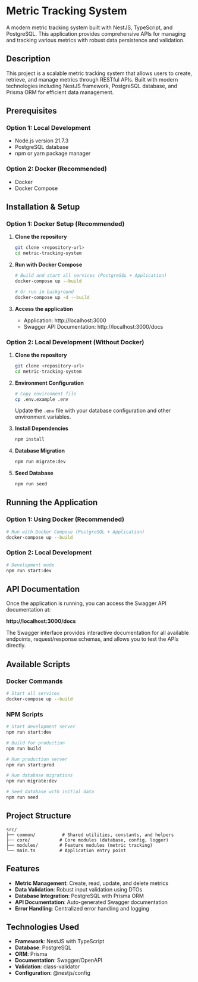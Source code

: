 # Metric Tracking System

A modern metric tracking system built with NestJS, TypeScript, and PostgreSQL. This application provides comprehensive APIs for managing and tracking various metrics with robust data persistence and validation.

## Description

This project is a scalable metric tracking system that allows users to create, retrieve, and manage metrics through RESTful APIs. Built with modern technologies including NestJS framework, PostgreSQL database, and Prisma ORM for efficient data management.

## Prerequisites

### Option 1: Local Development
- Node.js version 21.7.3
- PostgreSQL database
- npm or yarn package manager

### Option 2: Docker (Recommended)
- Docker
- Docker Compose

## Installation & Setup

### Option 1: Docker Setup (Recommended)

1. **Clone the repository**
   ```bash
   git clone <repository-url>
   cd metric-tracking-system
   ```

2. **Run with Docker Compose**
   ```bash
   # Build and start all services (PostgreSQL + Application)
   docker-compose up --build
   
   # Or run in background
   docker-compose up -d --build
   ```

3. **Access the application**
   - Application: http://localhost:3000
   - Swagger API Documentation: http://localhost:3000/docs

### Option 2: Local Development (Without Docker)

1. **Clone the repository**
   ```bash
   git clone <repository-url>
   cd metric-tracking-system
   ```

2. **Environment Configuration**
   ```bash
   # Copy environment file
   cp .env.example .env
   ```
   
   Update the `.env` file with your database configuration and other environment variables.

3. **Install Dependencies**
   ```bash
   npm install
   ```

4. **Database Migration**
   ```bash
   npm run migrate:dev
   ```

5. **Seed Database**
   ```bash
   npm run seed
   ```

## Running the Application

### Option 1: Using Docker (Recommended)
```bash
# Run with Docker Compose (PostgreSQL + Application)
docker-compose up --build
```

### Option 2: Local Development
```bash
# Development mode
npm run start:dev
```

## API Documentation

Once the application is running, you can access the Swagger API documentation at:

**http://localhost:3000/docs**

The Swagger interface provides interactive documentation for all available endpoints, request/response schemas, and allows you to test the APIs directly.

## Available Scripts

### Docker Commands
```bash
# Start all services 
docker-compose up --build
```

### NPM Scripts
```bash
# Start development server
npm run start:dev

# Build for production
npm run build

# Run production server
npm run start:prod

# Run database migrations
npm run migrate:dev

# Seed database with initial data
npm run seed

```

## Project Structure

```
src/
├── common/          # Shared utilities, constants, and helpers
├── core/           # Core modules (database, config, logger)
├── modules/        # Feature modules (metric tracking)
└── main.ts         # Application entry point
```

## Features

- **Metric Management**: Create, read, update, and delete metrics
- **Data Validation**: Robust input validation using DTOs
- **Database Integration**: PostgreSQL with Prisma ORM
- **API Documentation**: Auto-generated Swagger documentation
- **Error Handling**: Centralized error handling and logging

## Technologies Used

- **Framework**: NestJS with TypeScript
- **Database**: PostgreSQL
- **ORM**: Prisma
- **Documentation**: Swagger/OpenAPI
- **Validation**: class-validator
- **Configuration**: @nestjs/config

